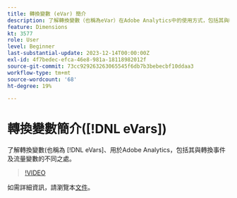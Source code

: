 ```yaml
---
title: 轉換變數 (eVar) 簡介
description: 了解轉換變數（也稱為eVar）在Adobe Analytics中的使用方式，包括其與轉換事件及流量變數的不同之處。
feature: Dimensions
kt: 3577
role: User
level: Beginner
last-substantial-update: 2023-12-14T00:00:00Z
exl-id: 4f7bedec-efca-46e8-981a-18118982012f
source-git-commit: 73cc929263263065545f6db7b3bebecbf10ddaa3
workflow-type: tm+mt
source-wordcount: '68'
ht-degree: 19%

---
```


# 轉換變數簡介([!DNL eVars])

了解轉換變數(也稱為 [!DNL eVars]、用於Adobe Analytics，包括其與轉換事件及流量變數的不同之處。

>[!VIDEO](https://video.tv.adobe.com/v/28759/?quality=12&learn=on)

如需詳細資訊，請瀏覽本[文件](https://experienceleague.adobe.com/docs/analytics/components/dimensions/evar.html?lang=zh-Hant)。
